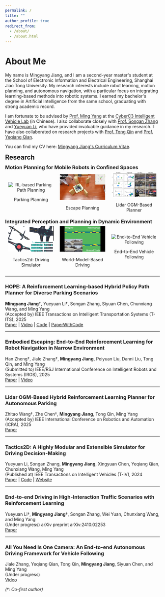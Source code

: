 ```yaml
---
permalink: /
title: ""
author_profile: true
redirect_from: 
  - /about/
  - /about.html
---
```


# About Me

My name is Mingyang Jiang, and I am a second-year master's student at the School of Electronic Information and Electrical Engineering, Shanghai Jiao Tong University. My research interests include robot learning, motion planning, and autonomous navigation, with a particular focus on integrating learning-based methods into robotic systems. I earned my bachelor's degree in Artificial Intelligence from the same school, graduating with strong academic record.

I am fortunate to be advised by [Prof. Ming Yang](https://scholar.google.com/citations?user=0TCYA3YAAAAJ&hl=zh-CN&oi=ao) at the [CyberC3 Intelligent Vehicle Lab](https://cyberc3.sjtu.edu.cn/) (in Chinese). I also collaborate closely with [Prof. Songan Zhang](https://scholar.google.com/citations?hl=en&user=YnSPFY8AAAAJ) and [Yueyuan Li](https://scholar.google.com/citations?hl=en&user=GcxEMNIAAAAJ), who have provided invaluable guidance in my research. I have also collaborated on research projects with [Prof. Tong Qin](https://scholar.google.com/citations?hl=en&user=TcLL048AAAAJ) and [Prof. Yeqiang Qian](https://scholar.google.com/citations?hl=en&user=CzuDD9AAAAAJ).

You can find my CV here: [Mingyang Jiang's Curriculum Vitae](../assets/Curriculum_Vitae.pdf).


<h2 style="margin: 10px 0;">Research</h2>

<h3 style="margin: 5px 0;">Motion Planning for Mobile Robots in Confined Spaces</h3>
<div style="display: flex; justify-content: space-between; align-items: center; margin-bottom: 5px;">
  <div style="flex: 1; text-align: center; margin: 0 10px;">
    <img src="../assets/deadend.gif" alt="RL-based Parking Path Planning" style="width: 100%; max-width: 300px; height: auto;">
    <p>Parking Planning</p>
  </div>
  <div style="flex: 1; text-align: center; margin: 0 10px;">
    <img src="../assets/escape.gif" alt="Escape Planning" style="width: 100%; max-width: 300px; height: auto;">
    <p>Escape Planning</p>
  </div>
  <div style="flex: 1; text-align: center; margin: 0 10px;">
    <img src="../assets/lidar-ogm.jpg" alt="Lidar OGM-Based Planner" style="width: 100%; max-width: 300px; height: auto;">
    <p>Lidar OGM-Based Planner</p>
  </div>
</div>

<h3 style="margin: 5px 0;">Integrated Perception and Planning in Dynamic Environment</h3>
<div style="display: flex; justify-content: space-between; align-items: center; margin-bottom: 5px;">
  <div style="flex: 1; text-align: center; margin: 0 10px;">
    <img src="../assets/taco2.gif" alt="Driving Simulator" style="width: 100%; max-width: 300px; height: auto;">
    <p>Tactics2d: Driving Simulator</p>
  </div>
  <div style="flex: 1; text-align: center; margin: 0 10px;">
    <img src="../assets/ramble2.gif" alt="World-Model-Based Driving" style="width: 100%; max-width: 300px; height: auto;">
    <p>World-Model-Based Driving</p>
  </div>
  <div style="flex: 1; text-align: center; margin: 0 10px;">
    <img src="../assets/vehicle-follow.gif" alt="End-to-End Vehicle Following" style="width: 100%; max-width: 300px; height: auto;">
    <p>End-to-End Vehicle Following</p>
  </div>
</div>

---

### HOPE: A Reinforcement Learning-based Hybrid Policy Path Planner for Diverse Parking Scenarios  
**Mingyang Jiang**†, Yueyuan Li†, Songan Zhang, Siyuan Chen, Chunxiang Wang, and Ming Yang  
(Accepted by) IEEE Transactions on Intelligent Transportation Systems (T-ITS), 2025  
[Paper](https://arxiv.org/abs/2405.20579) | [Video](https://www.youtube.com/watch?v=62w9qhjIuRI) | [Code](https://github.com/jiamiya/HOPE) | [PaperWithCode](https://paperswithcode.com/paper/hope-a-reinforcement-learning-based-hybrid)

---

### Embodied Escaping: End-to-End Reinforcement Learning for Robot Navigation in Narrow Environment  
Han Zheng†, Jiale Zhang†, **Mingyang Jiang**, Peiyuan Liu, Danni Liu, Tong Qin, and Ming Yang  
(Submitted to) IEEE/RSJ International Conference on Intelligent Robots and Systems (IROS), 2025  
[Paper](https://arxiv.org/abs/2503.03208) | [Video](https://youtu.be/kBaaYWGhNuE)

---

### Lidar OGM-Based Hybrid Reinforcement Learning Planner for Autonomous Parking  
Zhitao Wang†, Zhe Chen†, **Mingyang Jiang**, Tong Qin, Ming Yang  
(Accepted by) IEEE International Conference on Robotics and Automation (ICRA), 2025  
[Paper](https://arxiv.org/abs/2502.18846)

---

### Tactics2D: A Highly Modular and Extensible Simulator for Driving Decision-Making  
Yueyuan Li, Songan Zhang, **Mingyang Jiang**, Xingyuan Chen, Yeqiang Qian, Chunxiang Wang, Ming Yang  
(Published at) IEEE Transactions on Intelligent Vehicles (T-IV), 2024  
[Paper](https://ieeexplore.ieee.org/abstract/document/10561544) | [Code](https://github.com/WoodOxen/tactics2d) | [Website](https://tactics2d.readthedocs.io/en/latest/)

---

### End-to-end Driving in High-Interaction Traffic Scenarios with Reinforcement Learning  
Yueyuan Li†, **Mingyang Jiang**†, Songan Zhang, Wei Yuan, Chunxiang Wang, and Ming Yang  
(Under progress) arXiv preprint arXiv:2410.02253  
[Paper](https://arxiv.org/abs/2410.02253)

---

### All You Need Is One Camera: An End-to-end Autonomous Driving Framework for Vehicle Following  
Jiale Zhang, Yeqiang Qian, Tong Qin, **Mingyang Jiang**, Siyuan Chen, and Ming Yang  
(Under progress)  
[Video](https://www.youtube.com/watch?v=zL1bcVb9kqQ)

*(†: Co-first author)*


